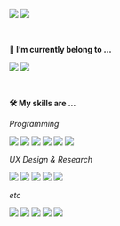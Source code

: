 
<a href="mailto:gahyun.dawn@gmail.com"><img src="https://img.shields.io/badge/gahyun.dawn@gmail.com-F2F2F2?style=flat-square&logo=Gmail&logoColor=Red&link=mailto:gahyun.dawn@gmail.com"/></a>
<a href="https://plump-aletopelta-c28.notion.site/Gahyun-Kim-44a022451c2c4d0c92e076a385b699f2"><img src="https://img.shields.io/badge/Notion-000000?style=flat-square&logo=Notion&logoColor=white&link=https://plump-aletopelta-c28.notion.site/Gahyun-Kim-44a022451c2c4d0c92e076a385b699f2"/></a>


<!--
**gadongkim/gadongkim** is a ✨ _special_ ✨ repository because its `README.md` (this file) appears on your GitHub profile.

Here are some ideas to get you started:

- 🔭 I’m currently working on ...
- 🌱 I’m currently learning ...
- 👯 I’m looking to collaborate on ...
- 🤔 I’m looking for help with ...
- 💬 Ask me about ...
- 📫 How to reach me: ...
- 😄 Pronouns: ...
- ⚡ Fun fact: ...
-->


<br/>

__🔭 I’m currently belong to ...__ 

<a href="https://www.instagram.com/hejhellohalloannyeong"><img src="https://img.shields.io/badge/hejhellohalloannyeong-E4405F?style=flat-square&logo=Instagram&logoColor=white&link=https://www.instagram.com/hejhellohalloannyeong"/></a>
<a href="https://www.instagram.com/dokgodai.kr"><img src="https://img.shields.io/badge/dokgodai.kr-E4405F?style=flat-square&logo=Instagram&logoColor=white&link=https://www.instagram.com/dokgodai.kr"/></a>


<br/>

__🛠 My skills are ...__

_Programming_

<img src="https://img.shields.io/badge/JavaScript-F7DF1E?style=flat-square&logo=JavaScript&logoColor=white"/></a>
<img src="https://img.shields.io/badge/React-61DAFB?style=flat-square&logo=React&logoColor=white"/></a> 
<img src="https://img.shields.io/badge/TypeScript-3178C6?style=flat-square&logo=TypeScript&logoColor=white"/></a> 
<img src="https://img.shields.io/badge/Python-3776AB?style=flat-square&logo=Python&logoColor=white"/></a> 
<img src="https://img.shields.io/badge/Django-092E20?style=flat-square&logo=Django&logoColor=white"/></a> 
<img src="https://img.shields.io/badge/Three.js-000000?style=flat-square&logo=Three.js&logoColor=white"/></a> 

_UX Design & Research_

<img src="https://img.shields.io/badge/Adobe Illustrator-FF9A00?style=flat-square&logo=Adobe Illustrator&logoColor=white"/></a> 
<img src="https://img.shields.io/badge/Adobe Photoshop-31A8FF?style=flat-square&logo=Adobe Photoshop&logoColor=white"/></a> 
<img src="https://img.shields.io/badge/Adobe XD-FF61F6?style=flat-square&logo=Adobe XD&logoColor=white"/></a> 
<img src="https://img.shields.io/badge/Sketch-F7B500?style=flat-square&logo=Sketch&logoColor=white"/></a> 
<img src="https://img.shields.io/badge/Figma-F24E1E?style=flat-square&logo=Figma&logoColor=white"/></a> 

_etc_

<img src="https://img.shields.io/badge/Adobe Premiere Pro-9999FF?style=flat-square&logo=Adobe Premiere Pro&logoColor=white"/></a> 
<img src="https://img.shields.io/badge/Adobe After Effects-9999FF?style=flat-square&logo=Adobe After Effects&logoColor=white"/></a> 
<img src="https://img.shields.io/badge/Rhinoceros-801010?style=flat-square&logo=Rhinoceros&logoColor=white"/></a> 
<img src="https://img.shields.io/badge/Blender-F5792A?style=flat-square&logo=Blender&logoColor=white"/></a> 
<img src="https://img.shields.io/badge/Processing-006699?style=flat-square&logo=Processing Foundation&logoColor=white"/></a> 





<!-- ![Anurag's GitHub stats](https://github-readme-stats.vercel.app/api?username=gadongkim&count_private=true&show_icons=true&hide=stars&theme=dracula)
![Top Langs](https://github-readme-stats.vercel.app/api/top-langs/?username=gadongkim&layout=compact)

 -->
